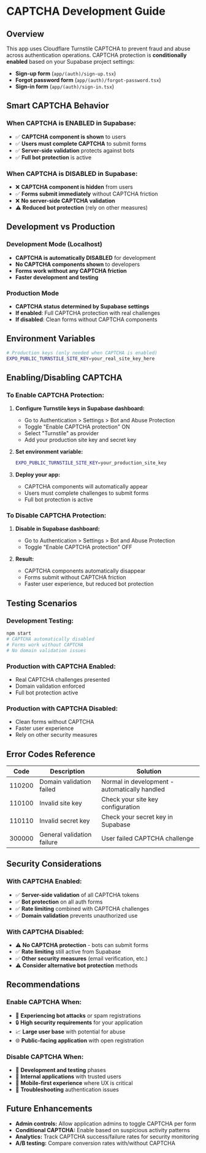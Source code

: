 # CAPTCHA Development Guide

## Overview

This app uses Cloudflare Turnstile CAPTCHA to prevent fraud and abuse across authentication operations. CAPTCHA protection is **conditionally enabled** based on your Supabase project settings:

- **Sign-up form** (`app/(auth)/sign-up.tsx`)
- **Forgot password form** (`app/(auth)/forgot-password.tsx`)
- **Sign-in form** (`app/(auth)/sign-in.tsx`)

## Smart CAPTCHA Behavior

### **When CAPTCHA is ENABLED in Supabase:**

- ✅ **CAPTCHA component is shown** to users
- ✅ **Users must complete CAPTCHA** to submit forms
- ✅ **Server-side validation** protects against bots
- ✅ **Full bot protection** is active

### **When CAPTCHA is DISABLED in Supabase:**

- ❌ **CAPTCHA component is hidden** from users
- ✅ **Forms submit immediately** without CAPTCHA friction
- ❌ **No server-side CAPTCHA validation**
- ⚠️ **Reduced bot protection** (rely on other measures)

## Development vs Production

### Development Mode (Localhost)

- **CAPTCHA is automatically DISABLED** for development
- **No CAPTCHA components shown** to developers
- **Forms work without any CAPTCHA friction**
- **Faster development and testing**

### Production Mode

- **CAPTCHA status determined by Supabase settings**
- **If enabled**: Full CAPTCHA protection with real challenges
- **If disabled**: Clean forms without CAPTCHA components

## Environment Variables

```bash
# Production keys (only needed when CAPTCHA is enabled)
EXPO_PUBLIC_TURNSTILE_SITE_KEY=your_real_site_key_here
```

## Enabling/Disabling CAPTCHA

### **To Enable CAPTCHA Protection:**

1. **Configure Turnstile keys in Supabase dashboard:**

   - Go to Authentication > Settings > Bot and Abuse Protection
   - Toggle "Enable CAPTCHA protection" ON
   - Select "Turnstile" as provider
   - Add your production site key and secret key

2. **Set environment variable:**

   ```bash
   EXPO_PUBLIC_TURNSTILE_SITE_KEY=your_production_site_key
   ```

3. **Deploy your app:**
   - CAPTCHA components will automatically appear
   - Users must complete challenges to submit forms
   - Full bot protection is active

### **To Disable CAPTCHA Protection:**

1. **Disable in Supabase dashboard:**

   - Go to Authentication > Settings > Bot and Abuse Protection
   - Toggle "Enable CAPTCHA protection" OFF

2. **Result:**
   - CAPTCHA components automatically disappear
   - Forms submit without CAPTCHA friction
   - Faster user experience, but reduced bot protection

## Testing Scenarios

### **Development Testing:**

```bash
npm start
# CAPTCHA automatically disabled
# Forms work without CAPTCHA
# No domain validation issues
```

### **Production with CAPTCHA Enabled:**

- Real CAPTCHA challenges presented
- Domain validation enforced
- Full bot protection active

### **Production with CAPTCHA Disabled:**

- Clean forms without CAPTCHA
- Faster user experience
- Rely on other security measures

## Error Codes Reference

| Code   | Description                | Solution                                      |
| ------ | -------------------------- | --------------------------------------------- |
| 110200 | Domain validation failed   | Normal in development - automatically handled |
| 110100 | Invalid site key           | Check your site key configuration             |
| 110110 | Invalid secret key         | Check your secret key in Supabase             |
| 300000 | General validation failure | User failed CAPTCHA challenge                 |

## Security Considerations

### **With CAPTCHA Enabled:**

- ✅ **Server-side validation** of all CAPTCHA tokens
- ✅ **Bot protection** on all auth forms
- ✅ **Rate limiting** combined with CAPTCHA challenges
- ✅ **Domain validation** prevents unauthorized use

### **With CAPTCHA Disabled:**

- ⚠️ **No CAPTCHA protection** - bots can submit forms
- ✅ **Rate limiting** still active from Supabase
- ✅ **Other security measures** (email verification, etc.)
- ⚠️ **Consider alternative bot protection** methods

## Recommendations

### **Enable CAPTCHA When:**

- 🚨 **Experiencing bot attacks** or spam registrations
- 🔒 **High security requirements** for your application
- 📈 **Large user base** with potential for abuse
- 🌐 **Public-facing application** with open registration

### **Disable CAPTCHA When:**

- 🚀 **Development and testing** phases
- 👥 **Internal applications** with trusted users
- 📱 **Mobile-first experience** where UX is critical
- 🔧 **Troubleshooting** authentication issues

## Future Enhancements

- **Admin controls:** Allow application admins to toggle CAPTCHA per form
- **Conditional CAPTCHA:** Enable based on suspicious activity patterns
- **Analytics:** Track CAPTCHA success/failure rates for security monitoring
- **A/B testing:** Compare conversion rates with/without CAPTCHA

